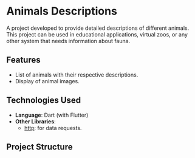 # Animals Descriptions

A project developed to provide detailed descriptions of different animals. This project can be used in educational applications, virtual zoos, or any other system that needs information about fauna.

## Features

- List of animals with their respective descriptions.
- Display of animal images.

## Technologies Used

- **Language**: Dart (with Flutter)
- **Other Libraries**:
  - [http](https://pub.dev/packages/http): for data requests.
  
## Project Structure

